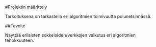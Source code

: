 #Projektin määrittely

Tarkoituksena on tarkastella eri algoritmien toimivuutta polunetsinnässä.

##Tavoite

Näyttää erilaisten sokkeloiden/verkkojen vaikutus eri algoritmien tehokkuuteen.
